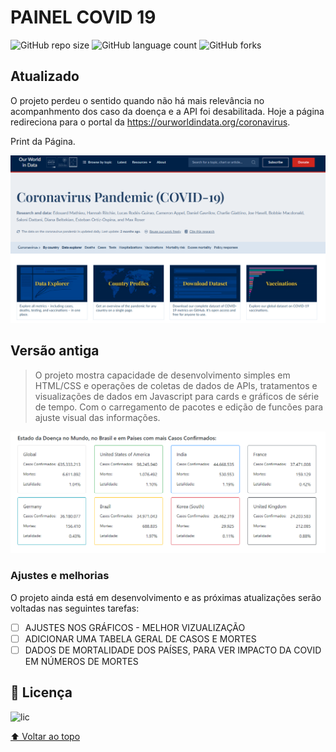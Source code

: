 # PAINEL COVID 19

<!---Esses são exemplos. Veja https://shields.io para outras pessoas ou para personalizar este conjunto de escudos. Você pode querer incluir dependências, status do projeto e informações de licença aqui--->

![GitHub repo size](https://img.shields.io/github/repo-size/MarcsonAz/markstats.github.io)
![GitHub language count](https://img.shields.io/github/languages/count/MarcsonAz/markstats.github.io)
![GitHub forks](https://img.shields.io/github/forks/MarcsonAz/markstats.github.io)


## Atualizado

O projeto perdeu o sentido quando não há mais relevância no acompanhmento dos caso da doença e a API foi desabilitada. Hoje a página redireciona para o portal da https://ourworldindata.org/coronavirus.

Print da Página.

<img src="image_cover_owid.png" alt="exemplo2 imagem">

## Versão antiga

> O projeto mostra capacidade de desenvolvimento simples em HTML/CSS e operações de coletas de dados de APIs, tratamentos e visualizações de dados em Javascript para cards e gráficos de série de tempo. Com o carregamento de pacotes e edição de funcões para ajuste visual das informações.

<img src="image.png" alt="exemplo imagem">

### Ajustes e melhorias

O projeto ainda está em desenvolvimento e as próximas atualizações serão voltadas nas seguintes tarefas:

- [ ] AJUSTES NOS GRÁFICOS - MELHOR VIZUALIZAÇÃO
- [ ] ADICIONAR UMA TABELA GERAL DE CASOS E MORTES
- [ ] DADOS DE MORTALIDADE DOS PAÍSES, PARA VER IMPACTO DA COVID EM NÚMEROS DE MORTES

## 📝 Licença

![lic](https://img.shields.io/github/license/MarcsonAz/markstats.github.io)

[⬆ Voltar ao topo](#PAINEL-COVID-19)<br>
